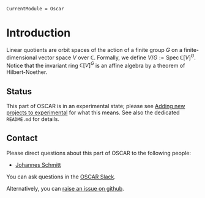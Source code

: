 ```@meta
CurrentModule = Oscar
```

# Introduction

Linear quotients are orbit spaces of the action of a finite group $G$ on a finite-dimensional vector space $V$ over $\mathbb C$.
Formally, we define $V/G := \operatorname{Spec}\mathbb C[V]^G$.
Notice that the invariant ring $\mathbb C[V]^G$ is an affine algebra by a theorem of Hilbert-Noether.

## Status

This part of OSCAR is in an experimental state; please see [Adding new projects to experimental](@ref) for what this means.
See also the dedicated `README.md` for details.

## Contact

Please direct questions about this part of OSCAR to the following people:
* [Johannes Schmitt](https://joschmitt.eu/)

You can ask questions in the [OSCAR Slack](https://www.oscar-system.org/community/#slack).

Alternatively, you can [raise an issue on github](https://www.oscar-system.org/community/#how-to-report-issues).
